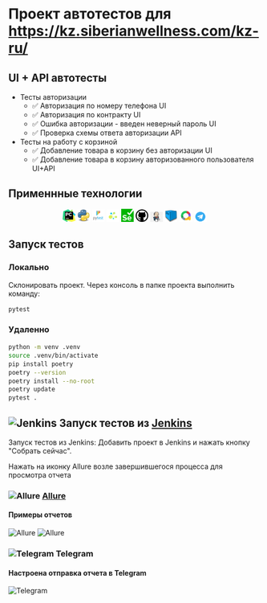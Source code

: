 # Проект автотестов для https://kz.siberianwellness.com/kz-ru/

## UI + API  автотесты
* Тесты авторизации
    * ✅ Авторизация по номеру телефона UI
    * ✅ Авторизация по контракту UI
    * ✅ Ошибка авторизации - введен неверный пароль UI
    * ✅ Проверка схемы ответа авторизации API
* Тесты на работу с корзиной
    * ✅ Добавление товара в корзину без авторизации UI
    * ✅ Добавление товара в корзину авторизованного пользователя UI+API


## Применнные технологии
<p  align="center">
  <code><img width="5%" title="Pycharm" src="resources/labels/pycharm.png"></code>
  <code><img width="5%" title="Python" src="resources/labels/python.png"></code>
  <code><img width="5%" title="Pytest" src="resources/labels/pytest.png"></code>
  <code><img width="5%" title="Selene" src="resources/labels/selene.png"></code>
  <code><img width="5%" title="Selenium" src="resources/labels/selenium.png"></code>
  <code><img width="5%" title="GitHub" src="resources/labels/Github.png"></code>
  <code><img width="5%" title="Jenkins" src="resources/labels/Jenkins.png"></code>
  <code><img width="5%" title="selenoid" src="resources/labels/selenoid.png"></code>
  <code><img width="5%" title="Allure Report" src="resources/labels/allure.png"></code>
  <code><img width="5%" title="Telegram" src="resources/labels/tg.png"></code>
</p>




## Запуск тестов
### Локально
Склонировать проект. Через консоль в папке проекта выполнить команду:
```
pytest
```

### Удаленно
```bash
python -m venv .venv
source .venv/bin/activate
pip install poetry
poetry --version
poetry install --no-root
poetry update
pytest .

```

## <img width="6%" title="Jenkins" src="resources/logo/Jenkins.png"> Запуск тестов из [Jenkins](https://jenkins.autotests.cloud/job/004-miihaNSK-diplom/)
Запуск тестов из Jenkins:
Добавить проект в Jenkins и нажать кнопку "Собрать сейчас".

Нажать на иконку Allure возле завершившегося процесса для просмотра отчета


### <img width="6%" title="Allure" src="resources/logo/allure.png"> [Allure](https://jenkins.autotests.cloud/job/qa_guru_python_4_25/allure/)

#### Примеры отчетов

<img src="resources/screenshots/chrome_svRy4SokZf.png" alt="Allure"/>

<img src="resources/screenshots/chrome_0fD0R4DN59.png" alt="Allure"/>

### <img width="6%" title="Telegram" src="resources/logo/tg.png"> Telegram

#### Настроена отправка отчета в Telegram

<img src="resources/screenshots/Telegram_XIvtt3wAXC.png" alt="Telegram"/>


